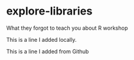 # explore-libraries
What they forgot to teach you about R workshop

This is a line I added locally.

This is a line I added from Github
